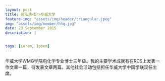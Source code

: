 ```yaml
---
layout: post
title: 郝泓清<br>华威大学
feature-img: "assets/img/header/triangular.jpeg"
img: "assets/img/member/hhq.jpg"
date: 23 September 2015
description: |


tags: [Lorem, Ipsum]
---
```


华威大学WMG学院电化学专业博士三年级。我的主要学术成就有在RCS上发表一作文章一篇，待发表文章两篇。其他社会活动包括担任华威大学中国学联现任主席。